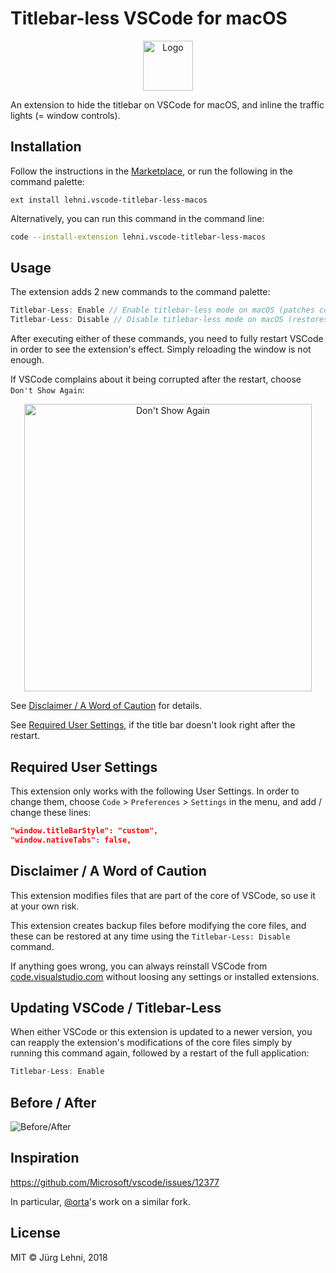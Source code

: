 # Titlebar-less VSCode for macOS

<p align="center">
  <img src="https://raw.githubusercontent.com/lehni/vscode-titlebar-less-macos/master/resources/logo.png" alt="Logo" width="80" height="80">
</p>

An extension to hide the titlebar on VSCode for macOS, and inline the traffic
lights (= window controls).

## Installation

Follow the instructions in the
[Marketplace](https://marketplace.visualstudio.com/items?itemName=lehni.vscode-titlebar-less-macos),
or run the following in the command palette:

```shell
ext install lehni.vscode-titlebar-less-macos
```

Alternatively, you can run this command in the command line:

```sh
code --install-extension lehni.vscode-titlebar-less-macos
```

## Usage

The extension adds 2 new commands to the command palette:

```js
Titlebar-Less: Enable // Enable titlebar-less mode on macOS (patches core files)
Titlebar-Less: Disable // Disable titlebar-less mode on macOS (restores core files)
```

After executing either of these commands, you need to fully restart VSCode in
order to see the extension's effect. Simply reloading the window is not enough.

If VSCode complains about it being corrupted after the restart, choose `Don't
Show Again`:

<p align="center">
  <img src="https://raw.githubusercontent.com/lehni/vscode-titlebar-less-macos/master/resources/dont-show-again.png" alt="Don't Show Again" width="460">
</p>

See [Disclaimer / A Word of Caution](#disclaimer--a-word-of-caution) for
details.

See [Required User Settings](#required-user-settings), if the title bar doesn't look right after the restart.

## Required User Settings

This extension only works with the following User Settings. In order to change
them, choose `Code` > `Preferences` > `Settings` in the menu, and add / change
these lines:

```json
"window.titleBarStyle": "custom",
"window.nativeTabs": false,
 ```

## Disclaimer / A Word of Caution

This extension modifies files that are part of the core of VSCode, so use it at
your own risk.

This extension creates backup files before modifying the core files, and these
can be restored at any time using the `Titlebar-Less: Disable` command.

If anything goes wrong, you can always reinstall VSCode from
[code.visualstudio.com](https://code.visualstudio.com/download) without loosing
any settings or installed extensions.

## Updating VSCode / Titlebar-Less

When either VSCode or this extension is updated to a newer version, you can
reapply the extension's modifications of the core files simply by running this
command again, followed by a restart of the full application:

```js
Titlebar-Less: Enable
```

## Before / After

![Before/After](https://raw.githubusercontent.com/lehni/vscode-titlebar-less-macos/master/resources/before-after.png)

## Inspiration

https://github.com/Microsoft/vscode/issues/12377

In particular, [@orta](https://github.com/orta)'s work on a similar fork.

## License

MIT © Jürg Lehni, 2018
